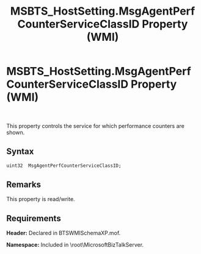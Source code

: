 ﻿---
title: MSBTS_HostSetting.MsgAgentPerfCounterServiceClassID Property (WMI)
TOCTitle: MSBTS_HostSetting.MsgAgentPerfCounterServiceClassID Property (WMI)
ms:assetid: afcdfa5b-2949-4e95-8a07-2ad783ef0a59
ms:mtpsurl: https://msdn.microsoft.com/en-us/library/Gg678635(v=BTS.80)
ms:contentKeyID: 51530505
ms.date: 08/30/2017
mtps_version: v=BTS.80
dev_langs:
- vb
---

# MSBTS\_HostSetting.MsgAgentPerfCounterServiceClassID Property (WMI)

 

This property controls the service for which performance counters are shown.

## Syntax

``` vb
uint32  MsgAgentPerfCounterServiceClassID;  
```

## Remarks

This property is read/write.

## Requirements

**Header:** Declared in BTSWMISchemaXP.mof.

**Namespace:** Included in \\root\\MicrosoftBizTalkServer.

